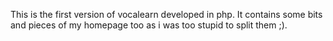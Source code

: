 This is the first version of vocalearn developed in php.
It contains some bits and pieces of my homepage too as i was too stupid to split them ;).
